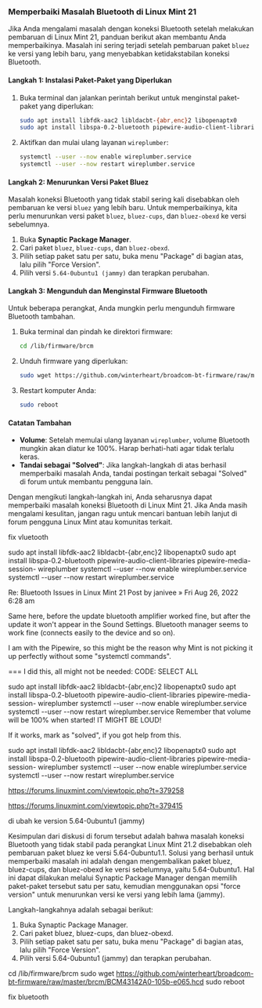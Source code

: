### Memperbaiki Masalah Bluetooth di Linux Mint 21

Jika Anda mengalami masalah dengan koneksi Bluetooth setelah melakukan pembaruan di Linux Mint 21, panduan berikut akan membantu Anda memperbaikinya. Masalah ini sering terjadi setelah pembaruan paket `bluez` ke versi yang lebih baru, yang menyebabkan ketidakstabilan koneksi Bluetooth.

#### Langkah 1: Instalasi Paket-Paket yang Diperlukan

1. Buka terminal dan jalankan perintah berikut untuk menginstal paket-paket yang diperlukan:

   ```bash
   sudo apt install libfdk-aac2 libldacbt-{abr,enc}2 libopenaptx0
   sudo apt install libspa-0.2-bluetooth pipewire-audio-client-libraries pipewire-media-session wireplumber
   ```

2. Aktifkan dan mulai ulang layanan `wireplumber`:

   ```bash
   systemctl --user --now enable wireplumber.service
   systemctl --user --now restart wireplumber.service
   ```

#### Langkah 2: Menurunkan Versi Paket Bluez

Masalah koneksi Bluetooth yang tidak stabil sering kali disebabkan oleh pembaruan ke versi `bluez` yang lebih baru. Untuk memperbaikinya, kita perlu menurunkan versi paket `bluez`, `bluez-cups`, dan `bluez-obexd` ke versi sebelumnya.

1. Buka **Synaptic Package Manager**.
2. Cari paket `bluez`, `bluez-cups`, dan `bluez-obexd`.
3. Pilih setiap paket satu per satu, buka menu "Package" di bagian atas, lalu pilih "Force Version".
4. Pilih versi `5.64-0ubuntu1 (jammy)` dan terapkan perubahan.

#### Langkah 3: Mengunduh dan Menginstal Firmware Bluetooth

Untuk beberapa perangkat, Anda mungkin perlu mengunduh firmware Bluetooth tambahan.

1. Buka terminal dan pindah ke direktori firmware:

   ```bash
   cd /lib/firmware/brcm
   ```

2. Unduh firmware yang diperlukan:

   ```bash
   sudo wget https://github.com/winterheart/broadcom-bt-firmware/raw/master/brcm/BCM43142A0-105b-e065.hcd
   ```

3. Restart komputer Anda:

   ```bash
   sudo reboot
   ```

#### Catatan Tambahan

- **Volume**: Setelah memulai ulang layanan `wireplumber`, volume Bluetooth mungkin akan diatur ke 100%. Harap berhati-hati agar tidak terlalu keras.
- **Tandai sebagai "Solved"**: Jika langkah-langkah di atas berhasil memperbaiki masalah Anda, tandai postingan terkait sebagai "Solved" di forum untuk membantu pengguna lain.

Dengan mengikuti langkah-langkah ini, Anda seharusnya dapat memperbaiki masalah koneksi Bluetooth di Linux Mint 21. Jika Anda masih mengalami kesulitan, jangan ragu untuk mencari bantuan lebih lanjut di forum pengguna Linux Mint atau komunitas terkait.


fix vluetooth

sudo apt install libfdk-aac2 libldacbt-{abr,enc}2 libopenaptx0
sudo apt install libspa-0.2-bluetooth pipewire-audio-client-libraries pipewire-media-session- wireplumber
systemctl --user --now enable wireplumber.service
systemctl --user --now restart wireplumber.service

Re: Bluetooth Issues in Linux Mint 21
Post by janivee » Fri Aug 26, 2022 6:28 am

Same here, before the update bluetooth amplifier worked fine, but after the update it won't appear in the Sound Settings.
Bluetooth manager seems to work fine (connects easily to the device and so on).

I am with the Pipewire, so this might be the reason why Mint is not picking it up perfectly without some "systemctl commands".

===
I did this, all might not be needed:
CODE: SELECT ALL

sudo apt install libfdk-aac2 libldacbt-{abr,enc}2 libopenaptx0
sudo apt install libspa-0.2-bluetooth pipewire-audio-client-libraries pipewire-media-session- wireplumber
systemctl --user --now enable wireplumber.service
systemctl --user --now restart wireplumber.service
Remember that volume will be 100% when started! IT MIGHT BE LOUD!

If it works, mark as "solved", if you got help from this.


sudo apt install libfdk-aac2 libldacbt-{abr,enc}2 libopenaptx0
sudo apt install libspa-0.2-bluetooth pipewire-audio-client-libraries pipewire-media-session- wireplumber
systemctl --user --now enable wireplumber.service
systemctl --user --now restart wireplumber.service

https://forums.linuxmint.com/viewtopic.php?t=379258

https://forums.linuxmint.com/viewtopic.php?t=379415

di ubah ke version
5.64-0ubuntu1 (jammy)

Kesimpulan dari diskusi di forum tersebut adalah bahwa masalah koneksi Bluetooth yang tidak stabil pada perangkat Linux Mint 21.2 disebabkan oleh pembaruan paket bluez ke versi 5.64-0ubuntu1.1. Solusi yang berhasil untuk memperbaiki masalah ini adalah dengan mengembalikan paket bluez, bluez-cups, dan bluez-obexd ke versi sebelumnya, yaitu 5.64-0ubuntu1. Hal ini dapat dilakukan melalui Synaptic Package Manager dengan memilih paket-paket tersebut satu per satu, kemudian menggunakan opsi "force version" untuk menurunkan versi ke versi yang lebih lama (jammy).

Langkah-langkahnya adalah sebagai berikut:
1. Buka Synaptic Package Manager.
2. Cari paket bluez, bluez-cups, dan bluez-obexd.
3. Pilih setiap paket satu per satu, buka menu "Package" di bagian atas, lalu pilih "Force Version".
4. Pilih versi 5.64-0ubuntu1 (jammy) dan terapkan perubahan.

cd /lib/firmware/brcm
sudo wget https://github.com/winterheart/broadcom-bt-firmware/raw/master/brcm/BCM43142A0-105b-e065.hcd
sudo reboot


fix bluetooth